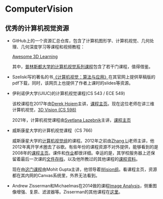 # ComputerVision

## 优秀的计算机视觉资源

- GitHub上的一个资源汇总仓库，包含了计算机图形学、计算机视觉、几何处理、几何深度学习等课程和视频教程：
  
  [Awesome 3D Learning](https://github.com/tensorush/Awesome-3D-Learning)
  
  其中，[普林斯都大学的计算机视觉系列课程](http://3dvision.princeton.edu/courses.html)包含了若干门课程，值得借鉴。
  
- Szeliski写的著名的书[《计算机视觉：算法与应用》](http://szeliski.org/Book/)在其官网上提供草稿版的pdf下载，同时，该网页上也提供了作者上课时的slides等资源。

- 伊利诺伊大学(UIUC)的计算机视觉课程(CS 543 / ECE 549)
  
  该校课程在2017年由[Derek Hoiem](http://dhoiem.cs.illinois.edu/)主讲，[课程主页](https://courses.engr.illinois.edu/cs543/sp2017/)。现在这位老师在讲三维计算机视觉，[3D Vision (CS 598)](https://courses.engr.illinois.edu/cs598dwh/fa2021/)
  
  2021年，计算机视觉课程由[Svetlana Lazebnik](http://slazebni.cs.illinois.edu/)主讲，[课程主页](http://slazebni.cs.illinois.edu/fall21/)

- 威斯康星大学的计算机视觉课程（CS 766)
  
  威斯康星大学的[计算机视觉组](http://pages.cs.wisc.edu/~dyer/vision.html)的课程。2012年之前由[Zhang Li](http://pages.cs.wisc.edu/~lizhang/)老师主讲，他2012年离开学术圈去了谷歌。有些年份的课程资源不对外提供，能够看到的是2008年的[课程主页](http://pages.cs.wisc.edu/~lizhang/courses/cs766-2008f/syllabus/syllabus.htm)。课件和[作业](http://pages.cs.wisc.edu/~lizhang/courses/cs766-2008f/projects/index.htm)都很详细。幸运的是，其学校服务器上还保留着最后一次课的[文件存档](http://pages.cs.wisc.edu/~lizhang/courses/cs766-2012f/syllabus/)，以及他所教过的其他课程的[课程资料](http://pages.cs.wisc.edu/~lizhang/courses/)。
  
  现在由[这门课程](http://pages.cs.wisc.edu/~mohitg/courses/CS766/)由Mohit Gupta主讲，他领导着[Wision组](https://wisionlab.cs.wisc.edu/)。看课程主页，资源都在其内网的Canvas系统里，外界无法看到。
  
  
- Andrew Zisserman和Michaelmas在2014做的课程[Image Analysis](https://www.robots.ox.ac.uk/~az/lectures/ia/index.html)，侧重图像增强、复原、滤波器等。Zisserman的其他课程在[这里](https://www.robots.ox.ac.uk/~az/lectures/)。
  


